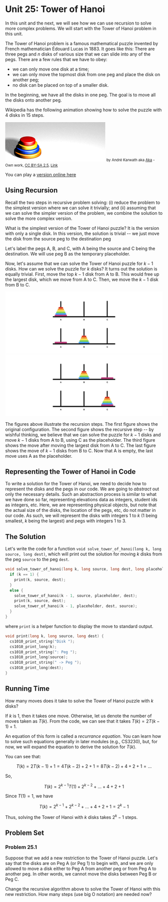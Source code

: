 # Unit 25: Tower of Hanoi

In this unit and the next, we will see how we can use recursion to solve more complex problems.  We will start with the Tower of Hanoi problem in this unit.

The Tower of Hanoi problem is a famous mathematical puzzle invented by French mathematician Édouard Lucas in 1883.  It goes like this: There are three pegs and $n$ disks of various size that we can slide into any of the pegs.  There are a few rules that we have to obey: 

- we can only move one disk at a time;
- we can only move the topmost disk from one peg and place the disk on another peg;
- no disk can be placed on top of a smaller disk.

In the beginning, we have all the disks in one peg.  The goal is to move all the disks onto another peg.  

Wikipedia has the following animation showing how to solve the puzzle with 4 disks in 15 steps.  

![solution](figures/tower.gif)
<small>
by André Karwath aka <a href="//commons.wikimedia.org/wiki/User:Aka" title="User:Aka">Aka</a> - <span class="int-own-work" lang="en">Own work</span>, <a href="https://creativecommons.org/licenses/by-sa/2.5" title="Creative Commons Attribution-Share Alike 2.5">CC BY-SA 2.5</a>, <a href="https://commons.wikimedia.org/w/index.php?curid=85401">Link</a>
</small>

You can play a [version online here](https://www.mindgames.com/game/Tower+of+Hanoi)

## Using Recursion

Recall the two steps in recursive problem solving: (i) reduce the problem to the simplest version where we can solve it trivially; and (ii) assuming that we can solve the simpler version of the problem, we combine the solution to solve the more complex version.

What is the simplest version of the Tower of Hanoi puzzle?  It is the version with only a single disk.  In this version, the solution is trivial -- we just move the disk from the source peg to the destination peg

Let's label the pegs A, B, and C, with A being the source and C being the destination.  We will use peg B as the temporary placeholder.  

Now, let's assume that we can solve the Tower of Hanoi puzzle for $k-1$ disks.  How can we solve the puzzle for $k$ disks?  It turns out the solution is equally trivial.  First, move the top $k-1$ disk from A to B.  This would free up the largest disk, which we move from A to C.  Then, we move the $k-1$ disk from B to C.

![Tower of Hanoi](figures/tower-of-hanoi/tower-of-hanoi.001.png)
![Tower of Hanoi](figures/tower-of-hanoi/tower-of-hanoi.002.png)

The figures above illustrate the recursion steps.  The first figure shows the original configuration.  The second figure shows the recursive step -- by wishful thinking, we believe that we can solve the puzzle for $k-1$ disks and move $k-1$ disks from A to B, using C as the placeholder.  The third figure shows the move after moving the largest disk from A to C.  The last figure shows the move of $k-1$ disks from B to C.  Now that A is empty, the last move uses A as the placeholder.

## Representing the Tower of Hanoi in Code

To write a solution for the Tower of Hanoi, we need to decide how to represent the disks and the pegs in our code.  We are going to _abstract_ out only the necessary details.  Such an abstraction process is similar to what we have done so far, representing elevations data as integers, student ids as integers, etc.  Here, we are representing physical objects, but note that the actual size of the disks, the location of the pegs, etc, do not matter in our code.  As such, we will represent the disks with integers 1 to $k$ (1 being smallest, $k$ being the largest) and pegs with integers 1 to 3.

## The Solution

Let's write the code for a function `void solve_tower_of_hanoi(long k, long source, long dest)`, which will print out the solution for moving $k$ disks from the peg `source` to the peg `dest`.

```C
void solve_tower_of_hanoi(long k, long source, long dest, long placeholder) {
  if (k == 1) {
    print(k, source, dest);
  }
  else {
    solve_tower_of_hanoi(k - 1, source, placeholder, dest);
    print(k, source, dest);
    solve_tower_of_hanoi(k - 1, placeholder, dest, source);
  }
}
```

where `print` is a helper function to display the move to standard output.
```C
void print(long k, long source, long dest) {
  cs1010_print_string("Disk ");
  cs1010_print_long(k);
  cs1010_print_string(": Peg ");
  cs1010_print_long(source);
  cs1010_print_string(" -> Peg ");
  cs1010_print_long(dest);
}
```

## Running Time

How many moves does it take to solve the Tower of Hanoi puzzle with $k$ disks?  

If $k$ is 1, then it takes one move.  Otherwise, let us denote the number of moves taken as $T(k)$.  From the code, we can see that it takes $T(k) = 2T(k-1) + 1$.

An equation of this form is called a _recurrance equation_.  You can learn how to solve such equations generally in later modules (e.g., CS3230), but, for now, we will expand the equation to derive the solution for $T(k)$.

You can see that:

$$T(k) = 2T(k-1) + 1 = 4T(k-2) + 2 + 1 = 8T(k-2) + 4 + 2 + 1 = ...$$

So,

$$T(k) = 2^{k-1}T(1) + 2^{k-2} + ... + 4 + 2 + 1$$

Since $T(1) = 1$, we have

$$T(k) = 2^{k-1} + 2^{k-2} + ... + 4 + 2 + 1 = 2^k - 1$$


Thus, solving the Tower of Hanoi with $k$ disks takes $2^k-1$ steps.   

## Problem Set

### Problem 25.1

Suppose that we add a new restriction to the Tower of Hanoi puzzle.  Let's say that the disks are on Peg A (or Peg 1) to begin with, and we are only allowed to move a disk either to Peg A from another peg or from Peg A to another peg.  In other words, we cannot move the disks between Peg B or Peg C.  

Change the recursive algorithm above to solve the Tower of Hanoi with this new restriction.  How many steps (use big O notation) are needed now?
